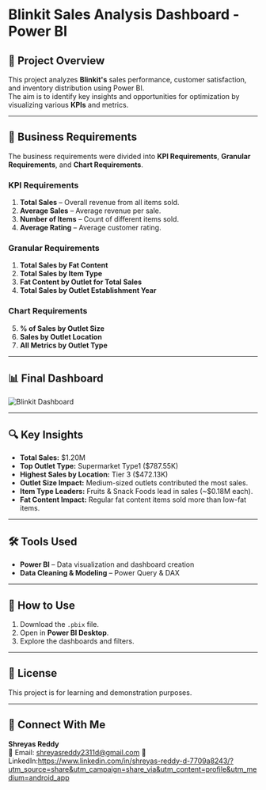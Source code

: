 # Blinkit Sales Analysis Dashboard - Power BI

## 📌 Project Overview
This project analyzes **Blinkit's** sales performance, customer satisfaction, and inventory distribution using Power BI.  
The aim is to identify key insights and opportunities for optimization by visualizing various **KPIs** and metrics.

---

## 🎯 Business Requirements
The business requirements were divided into **KPI Requirements**, **Granular Requirements**, and **Chart Requirements**.

### KPI Requirements
1. **Total Sales** – Overall revenue from all items sold.
2. **Average Sales** – Average revenue per sale.
3. **Number of Items** – Count of different items sold.
4. **Average Rating** – Average customer rating.

### Granular Requirements
1. **Total Sales by Fat Content**
2. **Total Sales by Item Type**
3. **Fat Content by Outlet for Total Sales**
4. **Total Sales by Outlet Establishment Year**

### Chart Requirements
5. **% of Sales by Outlet Size**
6. **Sales by Outlet Location**
7. **All Metrics by Outlet Type**

---

## 📊 Final Dashboard
![Blinkit Dashboard](blinkit_dashboard_screenshot.png)

---

## 🔍 Key Insights
- **Total Sales:** $1.20M  
- **Top Outlet Type:** Supermarket Type1 ($787.55K)  
- **Highest Sales by Location:** Tier 3 ($472.13K)  
- **Outlet Size Impact:** Medium-sized outlets contributed the most sales.  
- **Item Type Leaders:** Fruits & Snack Foods lead in sales (~$0.18M each).  
- **Fat Content Impact:** Regular fat content items sold more than low-fat items.

---

## 🛠 Tools Used
- **Power BI** – Data visualization and dashboard creation
- **Data Cleaning & Modeling** – Power Query & DAX

---

## 📂 How to Use
1. Download the `.pbix` file.
2. Open in **Power BI Desktop**.
3. Explore the dashboards and filters.

---

## 📜 License
This project is for learning and demonstration purposes.

---

## 🙌 Connect With Me
**Shreyas Reddy**  
📧 Email: shreyasreddy2311d@gmail.com 
💼 LinkedIn:https://www.linkedin.com/in/shreyas-reddy-d-7709a8243/?utm_source=share&utm_campaign=share_via&utm_content=profile&utm_medium=android_app
